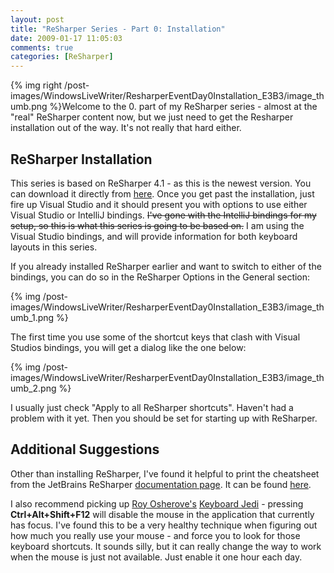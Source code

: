 ```yaml
---
layout: post
title: "ReSharper Series - Part 0: Installation"
date: 2009-01-17 11:05:03
comments: true
categories: [ReSharper]
---
```

{% img right /post-images/WindowsLiveWriter/ResharperEventDay0Installation_E3B3/image_thumb.png %}Welcome to the 0. part of my ReSharper series - almost at the "real" ReSharper content now, but we just need to get the Resharper installation out of the way. It's not really that hard either.
 
## ReSharper Installation
 
This series is based on ReSharper 4.1 - as this is the newest version. You can download it directly from [here](http://www.jetbrains.com/resharper/download/index.html). Once you get past the installation, just fire up Visual Studio and it should present you with options to use either Visual Studio or IntelliJ bindings. <del>I've gone with the IntelliJ bindings for my setup, so this is what this series is going to be based on.</del> I am using the Visual Studio bindings, and will provide information for both keyboard layouts in this series.
 
If you already installed ReSharper earlier and want to switch to either of the bindings, you can do so in the ReSharper Options in the General section: 
 
{% img /post-images/WindowsLiveWriter/ResharperEventDay0Installation_E3B3/image_thumb_1.png %} 
 
The first time you use some of the shortcut keys that clash with Visual Studios bindings, you will get a dialog like the one below:
 
{% img /post-images/WindowsLiveWriter/ResharperEventDay0Installation_E3B3/image_thumb_2.png %} 
 
I usually just check "Apply to all ReSharper shortcuts". Haven't had a problem with it yet. Then you should be set for starting up with ReSharper.
 
## Additional Suggestions
 
Other than installing ReSharper, I've found it helpful to print the cheatsheet from the JetBrains ReSharper [documentation page](http://www.jetbrains.com/resharper/documentation/index.html). It can be found [here](http://www.jetbrains.com/resharper/docs/ReSharper40DefaultKeymap2.pdf).
 
I also recommend picking up [Roy Osherove's](http://weblogs.asp.net/rosherove/) [Keyboard Jedi](http://weblogs.asp.net/rosherove/archive/2007/06/03/train-to-be-a-keyboard-master-with-keyboard-jedi.aspx) - pressing **Ctrl+Alt+Shift+F12** will disable the mouse in the application that currently has focus. I've found this to be a very healthy technique when figuring out how much you really use your mouse - and force you to look for those keyboard shortcuts. It sounds silly, but it can really change the way to work when the mouse is just not available. Just enable it one hour each day. 
